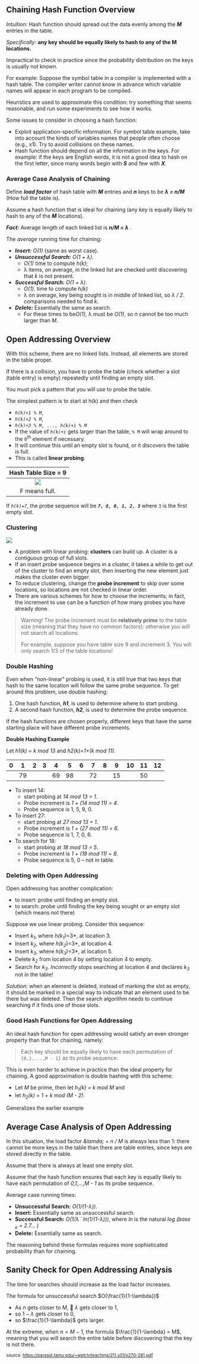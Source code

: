 ## Chaining Hash Function Overview

*Intuition:* Hash function should spread out the data evenly among the ***M*** entries in the table.

*Specifically:*  **any key should be equally likely to hash to any of the M locations.**

Impractical to check in practice since the probability distribution on the keys is usually not known.

For example: Suppose the symbol table in a compiler is implemented with a hash table. The compiler writer cannot know in advance which variable names will appear in each program to be compiled.

Heuristics are used to approximate this condition: try something that seems reasonable, and run some experiments to see how it works.

Some issues to consider in choosing a hash function:
- Exploit application-specific information. For symbol table example, take into account the kinds of variables names that people often choose (e.g., x1). Try to avoid collisions on these names.
- Hash function should depend on all the information in the keys. For example: if the keys are English words, it is not a good idea to hash on the first letter, since many words begin with ***S*** and few with ***X***.

### Average Case Analysis of Chaining

Define ***load factor*** of hash table with ***M*** entries and ***n*** keys to be ***&lambda; = n/M*** (How full the table is).

Assume a hash function that is ideal for chaining (any key is equally likely to hash to any of the ***M*** locations).

***Fact:*** Average length of each linked list is ***n/M = &lambda;*** .

The *average* running time for chaining:
- ***Insert:*** *O(1)* (same as worst case).
- ***Unsuccessful Search:*** *O(1 + &lambda;)*. 
    - *O(1)* time to compute *h(k)*; 
    - &lambda; items, on average, in the linked list are checked until discovering that *k* is not present.
- ***Successful Search:*** *O(1 + &lambda;)*. 
    - *O(1)*. time to compute *h(k)* 
    - &lambda; on average, key being sought is in middle of linked list, so *&lambda; / 2*. comparisons needed to find *k*.
- ***Delete:*** Essentially the same as search.
    - For these times to be*O(1)*, &lambda; must be *O(1)*, so *n* cannot be too much larger than *M*.

## Open Addressing Overview
With this scheme, there are no linked lists. Instead, all elements are stored in the table proper.

If there is a collision, you have to probe the table (check whether a slot (table entry) is empty)  repeatedly until finding an empty slot.

You must pick a pattern that you will use to probe the table.

The simplest pattern is to start at h(k) and then check
- *`h(k)+1 % M`*, 
- *`h(k)+2 % M`*, 
- *`h(k)+3 % M, ..., h(k)+i % M`* 
- If the value of *`h(k)+i`* gets larger than the table, `% M` will wrap around to the `0`<sup>th</sup> element if necessary. 
- It will continue this until an empty slot is found, or it discovers the table is full. 
- This is called **linear probing**.

|  Hash Table Size = 9   |
|:----:|
| <img src="https://cs.msutexas.edu/~griffin/zcloud/zcloud-files/hash.linear_probe.png"> |
| F means full.| 

If *`h(k)=7`*, the probe sequence will be ***`7, 8, 0, 1, 2, 3`*** where `3` is the first empty slot. 

### Clustering

<img src="https://cs.msutexas.edu/~griffin/zcloud/zcloud-files/hash_clustering.1.png">


- A problem with linear probing: **clusters** can build up. A cluster is a contiguous group of full slots.
- If an insert probe sequence begins in a cluster, it takes a while to get out of the cluster to find an empty slot, then inserting the new element just makes the cluster even bigger.
- To reduce clustering, change the **probe increment** to skip over some locations, so locations are not checked in linear order.
- There are various schemes for how to choose the increments; in fact, the increment to use can be a function of how many probes you have already done.

> Warning! The probe increment must be **relatively prime** to the table size (meaning that they have no common factors): otherwise you will not search all locations.
>
> For example, suppose you have table size 9 and increment 3. You will only search 1/3 of the table locations!

### Double Hashing

Even when “non-linear” probing is used, it is still true that two keys that hash to the same location will follow the same probe sequence. To get around this problem, use double hashing:

1. One hash function, ***h1***, is used to determine where
to start probing.
2. A second hash function, ***h2***, is used to determine the
probe sequence.

If the hash functions are chosen properly, different keys
that have the same starting place will have different
probe increments.

**Double Hashing Example**

Let *h1(k) = k mod 13* and *h2(k)=1+(k mod 11)*.



| 0   | 1   | 2   | 3   | 4   | 5   | 6   | 7   | 8   | 9   | 10  | 11  | 12  |
| --- | --- | --- | --- | --- | --- | --- | --- | --- | --- | --- | --- | --- |
|     | 79  |     |     | 69  | 98  |     | 72  |     | 15  |     | 50  |     |

- To insert 14: 
	- start probing at *14 mod 13 = 1*. 
	- Probe increment is *1 + (14 mod 11) = 4*. 
	- Probe sequence is 1, 5, 9, 0.
- To insert 27: 
	- start probing at *27 mod 13 = 1*. 
	- Probe increment is *1 + (27 mod 11) = 6*. 
	- Probe sequence is 1, 7, 0, 6.
- To search for 18: 
	- start probing at *18 mod 13 = 5*.
	- Probe increment is *1 + (18 mod 11) = 8*. 
	- Probe sequence is 5, 0 – not in table.
	
### Deleting with Open Addressing

Open addressing has another complication: 
- to insert: probe until finding an empty slot.
- to search: probe until finding the key being sought or an empty slot (which means not there)

Suppose we use linear probing. Consider this sequence:
- Insert *k<sub>1</sub>*, where *h(k<sub>1</sub>*)=3*, at location 3.
- Insert *k<sub>2</sub>*, where *h(k<sub>2</sub>*)=3*, at location 4.
- Insert *k<sub>3</sub>*, where *h(k<sub>3</sub>*)=3*, at location 5.
- Delete *k<sub>2</sub>* from location 4 by setting location 4 to empty.
- Search for *k<sub>3</sub>*. *Incorrectly* stops searching at location 4 and declares *k<sub>3</sub>* not in the table!

*Solution:* when an element is deleted, instead of marking the slot as empty, it should be marked in a special way to indicate that an element used to be there but was deleted. Then the search algorithm needs to continue searching if it finds one of those slots.


### Good Hash Functions for Open Addressing

An ideal hash function for open addressing would satisfy an even stronger property than that for chaining, namely:

>Each key should be equally likely to have each permutation of `{0,1,...,M - 1}` as its probe sequence.

This is even harder to achieve in practice than the ideal property for chaining.
A good approximation is double hashing with this scheme:
- Let *M* be prime, then let *h<sub>1</sub>(k) = k mod M* and 
- let *h<sub>2</sub>(k) = 1 + k mod (M - 2)*.


Generalizes the earlier example

## Average Case Analysis of Open Addressing

In this situation, the load factor *&lamda; = n / M* is always less than 1: there cannot be more keys in the table than there are table entries, since keys are stored directly in the table.

Assume that there is always at least one empty slot.

Assume that the hash function ensures that each key is equally likely to have each permutation of *0,1,...,M - 1* as its probe sequence.

Average case running times:
- **Unsuccessful Search:** *O(1/(1-&lambda;))*.
- **Insert:** Essentially same as unsuccessful search.
- **Successful Search:** *O(1/&lambda; &dot; ln(1/(1-&lambda;)))*, where *ln* is the natural *log (base <sub>e</sub> = 2.7... )*
- **Delete:** Essentially same as search.

The reasoning behind these formulas requires more sophisticated probability than for chaining.

## Sanity Check for Open Addressing Analysis

The time for searches should increase as the load factor increases.

The formula for unsuccessful search $O(\frac{1}{1-\lambda})$
- As $n$ gets closer to $M$,  $\lambda$ gets closer to 1,
- so $1-\lambda$ gets closer to $0$,
- so $\frac{1}{1-\lambda}$ gets larger.

At the extreme, when $n = M - 1$, the formula $\frac{1}{1-\lambda} = M$, meaning that you will search the entire table before discovering that the key is not there.

<sup>source: https://parasol.tamu.edu/~welch/teaching/211.s01/s270-281.pdf</sup>


